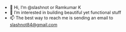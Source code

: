 - 👋 Hi, I’m @slashnot or Ramkumar K
- 👀 I’m interested in building beautiful yet functional stuff
- 📫 The best way to reach me is sending an email to slashnot84@gmail.com

<!---
slashnot/slashnot is a ✨ special ✨ repository because its `README.md` (this file) appears on your GitHub profile.
You can click the Preview link to take a look at your changes.
--->
